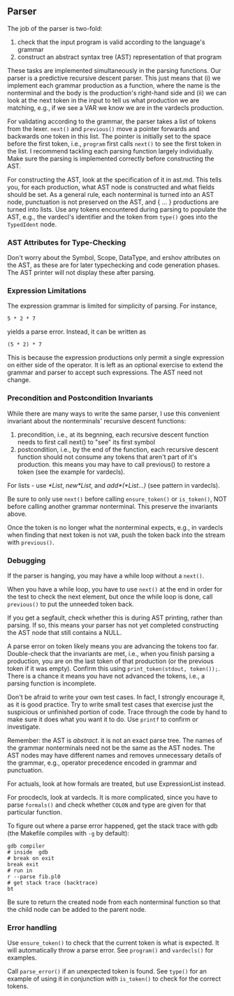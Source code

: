 ## Parser

The job of the parser is two-fold:

1. check that the input program is valid according to the language's grammar
2. construct an abstract syntax tree (AST) representation of that program

These tasks are implemented simultaneously in the parsing functions.  Our parser is a predictive recursive descent parser.  This just means that (i) we implement each grammar production as a function, where the name is the nonterminal and the body is the production's right-hand side and (ii) we can look at the next token in the input to tell us what production we are matching, e.g., if we see a VAR we know we are in the vardecls production.

For validating according to the grammar, the parser takes a list of tokens from the lexer.  `next()` and `previous()` move a pointer forwards and backwards one token in this list.  The pointer is initially set to the space before the first token, i.e., `program` first calls `next()` to see the first token in the list.  I recommend tackling each parsing function largely individually.  Make sure the parsing is implemented correctly before constructing the AST.

For constructing the AST, look at the specification of it in ast.md.  This tells you, for each production, what AST node is constructed and what fields should be set.  As a general rule, each nonterminal is turned into an AST node, punctuation is not preserved on the AST, and { ... } productions are turned into lists.  Use any tokens encountered during parsing to populate the AST, e.g., the vardecl's identifier and the token from `type()` goes into the `TypedIdent` node. 

### AST Attributes for Type-Checking

Don't worry about the Symbol, Scope, DataType, and ershov attributes
on the AST, as these are for later typechecking and code generation
phases.  The AST printer will not display these after parsing.

### Expression Limitations

The expression grammar is limited for simplicity of parsing.  For instance,

    5 * 2 * 7
    
yields a parse error.  Instead, it can be written as

    (5 * 2) * 7

This is because the expression productions only permit a single
expression on either side of the operator.  It is left as an optional
exercise to extend the grammar and parser to accept such expressions.
The AST need not change.

### Precondition and Postcondition Invariants

While there are many ways to write the same parser, I use this convenient invariant about the nonterminals' recursive descent functions:

  1. precondition, i.e., at its begnning, each recursive descent function needs to first call next() to "see" its first symbol
  2. postcondition, i.e., by the end of the function, each recursive descent function should not consume any tokens that aren't part of it's production. this means you may have to call previous() to restore a token (see the example for vardecls).

For lists - use _*List_, _new*List_, and _add*(*List...)_ (see pattern in vardecls).

Be sure to only use `next()` before calling `ensure_token()` or `is_token()`, NOT before calling another grammar nonterminal.  This preserve the invariants above.

Once the token is no longer what the nonterminal expects, e.g., in
vardecls when finding that next token is not `VAR`, push the token
back into the stream with `previous()`.

### Debugging

If the parser is hanging, you may have a while loop without a `next()`.

When you have a while loop, you have to use `next()` at the end in order for the test to check the next element, but once the while loop is done, call `previous()` to put the unneeded token back.

If you get a segfault, check whether this is during AST printing, rather than parsing.  If so, this means your parser has not yet completed constructing the AST node that still contains a NULL.

A parse error on token likely means you are advancing the tokens too far.  Double-check that the invariants are met, i.e., when you finish parsing a production, you are on the last token of that production (or the previous token if it was empty).  Confirm this using `print_token(stdout, token());`.  There is a chance it means you have not advanced the tokens, i.e., a parsing function is incomplete.

Don't be afraid to write your own test cases.  In fact, I strongly encourage it, as it is good practice.  Try to write small test cases that exercise just the suspicious or unfinished portion of code.  Trace through the code by hand to make sure it does what you want it to do.  Use `printf` to confirm or investigate.

Remember: the AST is _abstract_.  it is not an exact parse tree.  The
names of the grammar nonterminals need not be the same as the AST
nodes.  The AST nodes may have different names and removes unnecessary
details of the grammar, e.g., operator precedence encoded in grammar
and punctuation.

For actuals, look at how formals are treated, but use ExpressionList instead.

For procdecls, look at vardecls.  It is more complicated, since you
have to parse `formals()` and check whether `COLON` and type are given
for that particular function.

To figure out where a parse error happened, get the stack trace with gdb (the Makefile compiles with `-g` by default):

    gdb compiler
    # inside  gdb
    # break on exit
    break exit
    # run in
    r --parse fib.pl0
    # get stack trace (backtrace)
    bt

Be sure to return the created node from each nonterminal function so
that the child node can be added to the parent node.

### Error handling

Use `ensure_token()` to check that the current token is what is
expected.  It will automatically throw a parse error.  See `program()` and `vardecls()` for examples.  

Call `parse_error()` if an unexpected token is found.  See `type()`
for an example of using it in conjunction with `is_token()` to check
for the correct tokens.
